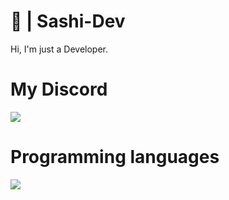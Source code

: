 # 🎊 | Sashi-Dev
Hi, I'm just a Developer.

# My Discord
![](https://discord.c99.nl/widget/theme-1/697245896588656801.png)

# Programming languages
![](https://cdn.discordapp.com/attachments/756663062487892052/835691699161923624/ezgif-2-552dce0c9190.png)
